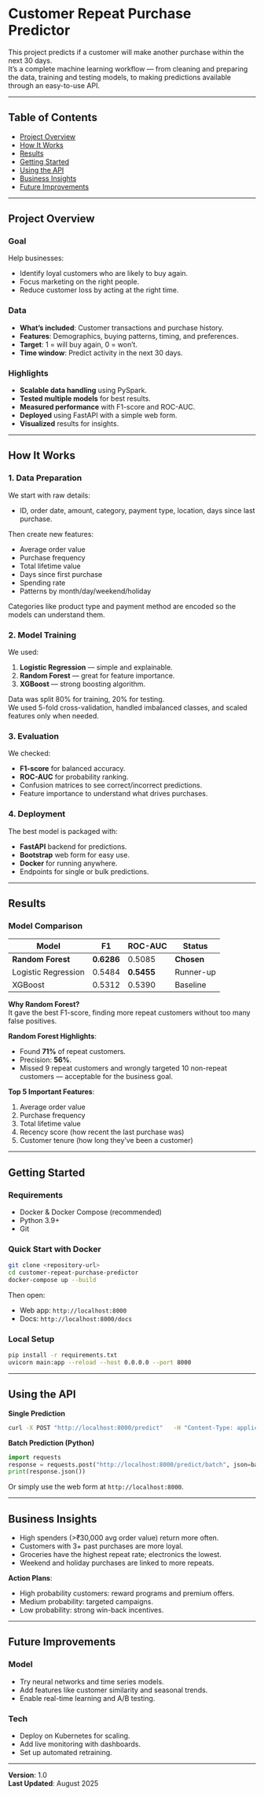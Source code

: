 # Customer Repeat Purchase Predictor

This project predicts if a customer will make another purchase within the next 30 days.  
It’s a complete machine learning workflow — from cleaning and preparing the data, training and testing models, to making predictions available through an easy-to-use API.

---

## Table of Contents
- [Project Overview](#project-overview)
- [How It Works](#how-it-works)
- [Results](#results)
- [Getting Started](#getting-started)
- [Using the API](#using-the-api)
- [Business Insights](#business-insights)
- [Future Improvements](#future-improvements)

---

## Project Overview

### Goal
Help businesses:
- Identify loyal customers who are likely to buy again.
- Focus marketing on the right people.
- Reduce customer loss by acting at the right time.

### Data
- **What’s included**: Customer transactions and purchase history.
- **Features**: Demographics, buying patterns, timing, and preferences.
- **Target**: 1 = will buy again, 0 = won’t.
- **Time window**: Predict activity in the next 30 days.

### Highlights
- **Scalable data handling** using PySpark.
- **Tested multiple models** for best results.
- **Measured performance** with F1-score and ROC-AUC.
- **Deployed** using FastAPI with a simple web form.
- **Visualized** results for insights.

---

## How It Works

### 1. Data Preparation
We start with raw details:
- ID, order date, amount, category, payment type, location, days since last purchase.

Then create new features:
- Average order value
- Purchase frequency
- Total lifetime value
- Days since first purchase
- Spending rate
- Patterns by month/day/weekend/holiday

Categories like product type and payment method are encoded so the models can understand them.

### 2. Model Training
We used:
1. **Logistic Regression** — simple and explainable.
2. **Random Forest** — great for feature importance.
3. **XGBoost** — strong boosting algorithm.

Data was split 80% for training, 20% for testing.  
We used 5-fold cross-validation, handled imbalanced classes, and scaled features only when needed.

### 3. Evaluation
We checked:
- **F1-score** for balanced accuracy.
- **ROC-AUC** for probability ranking.
- Confusion matrices to see correct/incorrect predictions.
- Feature importance to understand what drives purchases.

### 4. Deployment
The best model is packaged with:
- **FastAPI** backend for predictions.
- **Bootstrap** web form for easy use.
- **Docker** for running anywhere.
- Endpoints for single or bulk predictions.

---

## Results

### Model Comparison

| Model | F1 | ROC-AUC | Status |
|-------|----|--------|--------|
| **Random Forest** | **0.6286** | 0.5085 | **Chosen** |
| Logistic Regression | 0.5484 | **0.5455** | Runner-up |
| XGBoost | 0.5312 | 0.5390 | Baseline |

**Why Random Forest?**  
It gave the best F1-score, finding more repeat customers without too many false positives.

**Random Forest Highlights**:
- Found **71%** of repeat customers.
- Precision: **56%**.
- Missed 9 repeat customers and wrongly targeted 10 non-repeat customers — acceptable for the business goal.

**Top 5 Important Features**:
1. Average order value  
2. Purchase frequency  
3. Total lifetime value  
4. Recency score (how recent the last purchase was)  
5. Customer tenure (how long they’ve been a customer)  

---

## Getting Started

### Requirements
- Docker & Docker Compose (recommended)
- Python 3.9+
- Git

### Quick Start with Docker
```bash
git clone <repository-url>
cd customer-repeat-purchase-predictor
docker-compose up --build
```
Then open:
- Web app: `http://localhost:8000`
- Docs: `http://localhost:8000/docs`

### Local Setup
```bash
pip install -r requirements.txt
uvicorn main:app --reload --host 0.0.0.0 --port 8000
```

---

## Using the API

**Single Prediction**
```bash
curl -X POST "http://localhost:8000/predict"   -H "Content-Type: application/json"   -d '{ "avg_order_value": 25000.50, "purchase_frequency": 3, ... }'
```

**Batch Prediction (Python)**
```python
import requests
response = requests.post("http://localhost:8000/predict/batch", json=batch_data)
print(response.json())
```

Or simply use the web form at `http://localhost:8000`.

---

## Business Insights

- High spenders (>₹30,000 avg order value) return more often.
- Customers with 3+ past purchases are more loyal.
- Groceries have the highest repeat rate; electronics the lowest.
- Weekend and holiday purchases are linked to more repeats.

**Action Plans**:
- High probability customers: reward programs and premium offers.
- Medium probability: targeted campaigns.
- Low probability: strong win-back incentives.

---

## Future Improvements

### Model
- Try neural networks and time series models.
- Add features like customer similarity and seasonal trends.
- Enable real-time learning and A/B testing.

### Tech
- Deploy on Kubernetes for scaling.
- Add live monitoring with dashboards.
- Set up automated retraining.

---

**Version**: 1.0  
**Last Updated**: August 2025 

